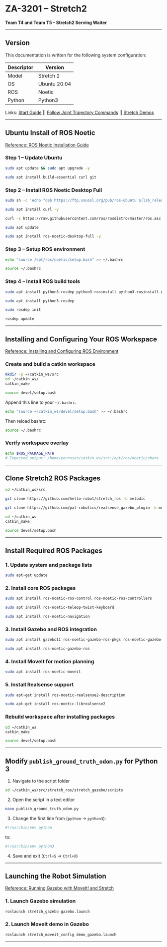 # ZA-3201 – Stretch2

**Team T4 and Team T5 – Stretch2 Serving Waiter**

---

## Version

This documentation is written for the following system configuration:

| Descriptor | Version      |
| ---------- | ------------ |
| Model      | Stretch 2    |
| OS         | Ubuntu 20.04 |
| ROS        | Noetic       |
| Python     | Python3      |

Links:
[Start Guide](https://docs.hello-robot.com/0.2/stretch-tutorials/getting_started/quick_start_guide_re2/) || 
[Follow Joint Trajectory Commands](https://docs.hello-robot.com/0.2/stretch-tutorials/ros1/follow_joint_trajectory/) || 
[Stretch Demos](https://github.com/hello-robot/stretch_ros/tree/master/stretch_demos)

---

## Ubuntu Install of ROS Noetic

[Reference: ROS Noetic Installation Guide](https://wiki.ros.org/noetic/Installation/Ubuntu)

### Step 1 – Update Ubuntu

```bash
sudo apt update && sudo apt upgrade -y
```

```bash
sudo apt install build-essential curl git
```

### Step 2 – Install ROS Noetic Desktop Full

```bash
sudo sh -c 'echo "deb https://ftp.osuosl.org/pub/ros-ubuntu $(lsb_release -sc) main" > /etc/apt/sources.list.d/ros-latest.list'
```

```bash
sudo apt install curl -y
```

```bash
curl -s https://raw.githubusercontent.com/ros/rosdistro/master/ros.asc | sudo apt-key add -
```

```bash
sudo apt update
```

```bash
sudo apt install ros-noetic-desktop-full -y
```

### Step 3 – Setup ROS environment

```bash
echo "source /opt/ros/noetic/setup.bash" >> ~/.bashrc
```

```bash
source ~/.bashrc
```

### Step 4 – Install ROS build tools

```bash
sudo apt install python3-rosdep python3-rosinstall python3-rosinstall-generator python3-wstool build-essential
```

```bash
sudo apt install python3-rosdep
```

```bash
sudo rosdep init
```

```bash
rosdep update
```

---

## Installing and Configuring Your ROS Workspace

[Reference: Installing and Configuring ROS Environment](https://wiki.ros.org/ROS/Tutorials/InstallingandConfiguringROSEnvironment)

### Create and build a catkin workspace

```bash
mkdir -p ~/catkin_ws/src
cd ~/catkin_ws/
catkin_make
```

```bash
source devel/setup.bash
```

Append this line to your `~/.bashrc`:

```bash
echo "source ~/catkin_ws/devel/setup.bash" >> ~/.bashrc
```

Then reload bashrc:

```bash
source ~/.bashrc
```

### Verify workspace overlay

```bash
echo $ROS_PACKAGE_PATH
# Expected output: /home/youruser/catkin_ws/src:/opt/ros/noetic/share
```

---

## Clone Stretch2 ROS Packages

```bash
cd ~/catkin_ws/src
```

```bash
git clone https://github.com/hello-robot/stretch_ros -b melodic
```

```bash
git clone https://github.com/pal-robotics/realsense_gazebo_plugin -b melodic-devel
```

```bash
cd ~/catkin_ws
catkin_make
```

```bash
source devel/setup.bash
```

---

## Install Required ROS Packages

### 1. Update system and package lists

```bash
sudo apt-get update
```

### 2. Install core ROS packages

```bash
sudo apt install ros-noetic-ros-control ros-noetic-ros-controllers
```

```bash
sudo apt install ros-noetic-teleop-twist-keyboard
```

```bash
sudo apt install ros-noetic-navigation
```

### 3. Install Gazebo and ROS integration

```bash
sudo apt install gazebo11 ros-noetic-gazebo-ros-pkgs ros-noetic-gazebo-ros-control
```

```bash
sudo apt install ros-noetic-gazebo-ros
```

### 4. Install MoveIt for motion planning

```bash
sudo apt install ros-noetic-moveit
```

### 5. Install Realsense support

```bash
sudo apt-get install ros-noetic-realsense2-description
```

```bash
sudo apt-get install ros-noetic-librealsense2
```

### Rebuild workspace after installing packages

```bash
cd ~/catkin_ws
catkin_make
```

```bash
source devel/setup.bash
```

---

## Modify `publish_ground_truth_odom.py` for Python 3

1. Navigate to the script folder

```bash
cd ~/catkin_ws/src/stretch_ros/stretch_gazebo/scripts
```

2. Open the script in a text editor

```bash
nano publish_ground_truth_odom.py
```

3. Change the first line from (`python` → `python3`):

```python
#!/usr/bin/env python
```

to:

```python
#!/usr/bin/env python3
```

4. Save and exit (`Ctrl+S` → `Ctrl+X`)

---

## Launching the Robot Simulation

[Reference: Running Gazebo with MoveIt! and Stretch](https://docs.hello-robot.com/0.2/stretch-tutorials/ros1/moveit_basics/)

### 1. Launch Gazebo simulation

```bash
roslaunch stretch_gazebo gazebo.launch
```

### 2. Launch MoveIt demo in Gazebo

```bash
roslaunch stretch_moveit_config demo_gazebo.launch
```

---
